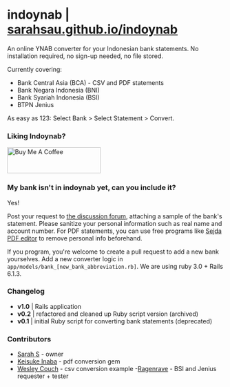 # indoynab |  [sarahsau.github.io/indoynab](https://indoynab.herokuapp.com/)

An online YNAB converter for your Indonesian bank statements.
No installation required, no sign-up needed, no file stored.

Currently covering:
- Bank Central Asia (BCA) - CSV and PDF statements
- Bank Negara Indonesia (BNI)
- Bank Syariah Indonesia (BSI)
- BTPN Jenius

As easy as 123: Select Bank > Select Statement > Convert.

### Liking Indoynab? 
<a href="https://www.buymeacoffee.com/sarahsau" target="_blank"><img src="https://cdn.buymeacoffee.com/buttons/v2/default-yellow.png" alt="Buy Me A Coffee" style="height: 60px !important;width: 217px !important;" ></a>


### My bank isn't in **indoynab** yet, can you include it?
Yes! 

Post your request to [the discussion forum](https://github.com/sarahsau/indoynab/discussions/categories/adding-a-bank-request), attaching a sample of the bank's statement. Please sanitize your personal information such as real name and account number. For PDF statements, you can use free programs like [Sejda PDF editor](https://www.sejda.com/pdf-editor) to remove personal info beforehand.

If you program, you're welcome to create a pull request to add a new bank yourselves. Add a new converter logic in `app/models/bank_[new_bank_abbreviation.rb]`. We are using ruby 3.0 + Rails 6.1.3.


### Changelog
- **v1.0** | Rails application
- **v0.2** | refactored and cleaned up Ruby script version (archived)
- **v0.1** | initial Ruby script for converting bank statements (deprecated)

### Contributors
- [Sarah S](https://github.com/sarahsau) - owner
- [Keisuke Inaba](https://github.com/kei178) - pdf conversion gem
- [Wesley Couch](https://github.com/wesmcouch) - csv conversion example
-[Ragenrave](https://github.com/Ragenrave) - BSI and Jenius requester + tester
